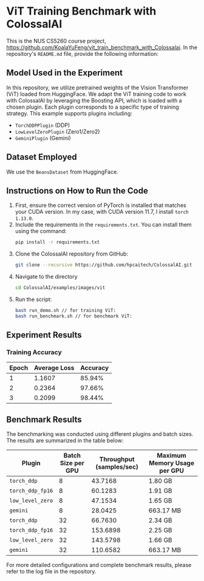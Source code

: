 # ViT Training Benchmark with ColossalAI
This is the NUS CS5260 course project, https://github.com/KoalaYuFeng/vit_train_benchmark_with_Colossalai. In the repository's `README.md` file, provide the following information:

## Model Used in the Experiment
In this repository, we utilize pretrained weights of the Vision Transformer (ViT) loaded from HuggingFace. We adapt the ViT training code to work with ColossalAI by leveraging the Boosting API, which is loaded with a chosen plugin. Each plugin corresponds to a specific type of training strategy. This example supports plugins including:
- `TorchDDPPlugin` (DDP)
- `LowLevelZeroPlugin` (Zero1/Zero2)
- `GeminiPlugin` (Gemini)

## Dataset Employed
We use the `BeansDataset` from HuggingFace.

## Instructions on How to Run the Code
1. First, ensure the correct version of PyTorch is installed that matches your CUDA version. In my case, with CUDA version 11.7, I install `torch 1.13.0`.
2. Include the requirements in the `requirements.txt`. You can install them using the command:
   ```bash
   pip install -r requirements.txt
3. Clone the ColossalAI repository from GitHub:
   ```bash
   git clone --recursive https://github.com/hpcaitech/ColossalAI.git
4. Navigate to the directory
   ```bash
   cd ColossalAI/examples/images/vit
5. Run the script:
   ```bash
   bash run_demo.sh // for training ViT:
   bash run_benchmark.sh // for benchmark ViT:

## Experiment Results

### Training Accuracy

| Epoch | Average Loss | Accuracy  |
|-------|--------------|-----------|
| 1     | 1.1607       | 85.94%    |
| 2     | 0.2364       | 97.66%    |
| 3     | 0.2099       | 98.44%    |

## Benchmark Results

The benchmarking was conducted using different plugins and batch sizes. The results are summarized in the table below:

| Plugin           | Batch Size per GPU | Throughput (samples/sec) | Maximum Memory Usage per GPU |
|------------------|--------------------|--------------------------|------------------------------|
| `torch_ddp`      | 8                  | 43.7168                  | 1.80 GB                      |
| `torch_ddp_fp16` | 8                  | 60.1283                  | 1.91 GB                      |
| `low_level_zero` | 8                  | 47.1534                  | 1.65 GB                      |
| `gemini`         | 8                  | 28.0425                  | 663.17 MB                    |
| `torch_ddp`      | 32                 | 66.7630                  | 2.34 GB                      |
| `torch_ddp_fp16` | 32                 | 153.6898                 | 2.25 GB                      |
| `low_level_zero` | 32                 | 143.5798                 | 1.66 GB                      |
| `gemini`         | 32                 | 110.6582                 | 663.17 MB                    |

For more detailed configurations and complete benchmark results, please refer to the log file in the repository.

